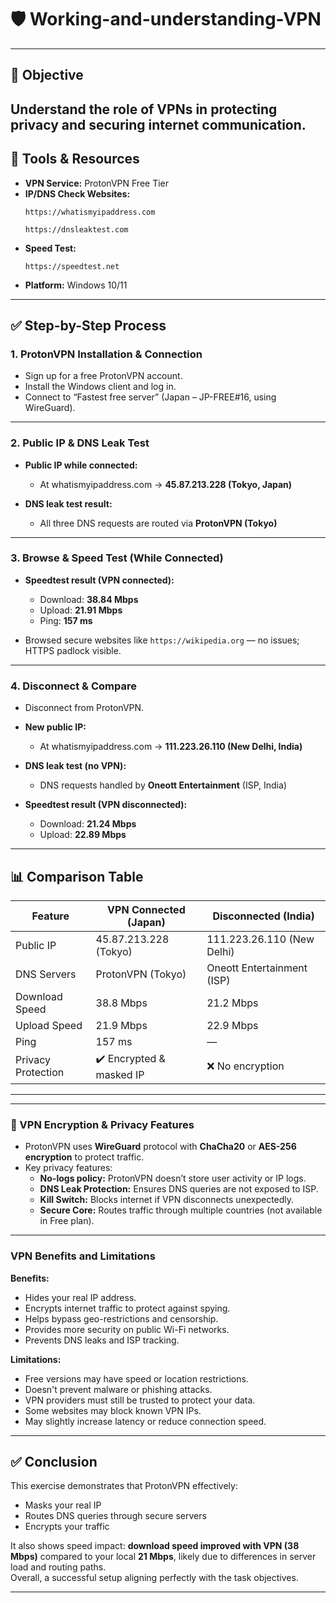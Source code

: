 # 🛡️ Working-and-understanding-VPN
---

## 🎯 Objective

Understand the role of VPNs in protecting privacy and securing internet communication.  
---

## 🔧 Tools & Resources

- **VPN Service:** ProtonVPN Free Tier  
- **IP/DNS Check Websites:**
  ```
  https://whatismyipaddress.com
  ```
  ```
  https://dnsleaktest.com
  ```
- **Speed Test:**
  ```
  https://speedtest.net  
  ```
- **Platform:** Windows 10/11

---

## ✅ Step-by-Step Process

### 1. ProtonVPN Installation & Connection

- Sign up for a free ProtonVPN account.
- Install the Windows client and log in.
- Connect to “Fastest free server” (Japan – JP-FREE#16, using WireGuard).  


---

### 2. Public IP & DNS Leak Test

- **Public IP while connected:**  
  - At whatismyipaddress.com → **45.87.213.228 (Tokyo, Japan)**  
  

- **DNS leak test result:**  
  - All three DNS requests are routed via **ProtonVPN (Tokyo)**  
  

---

### 3. Browse & Speed Test (While Connected)

- **Speedtest result (VPN connected):**  
  - Download: **38.84 Mbps**  
  - Upload: **21.91 Mbps**  
  - Ping: **157 ms**  
 

- Browsed secure websites like `https://wikipedia.org` — no issues; HTTPS padlock visible.

---

### 4. Disconnect & Compare

- Disconnect from ProtonVPN.
- **New public IP:**  
  - At whatismyipaddress.com → **111.223.26.110 (New Delhi, India)**  
 

- **DNS leak test (no VPN):**  
  - DNS requests handled by **Oneott Entertainment** (ISP, India)  
   

- **Speedtest result (VPN disconnected):**  
  - Download: **21.24 Mbps**  
  - Upload: **22.89 Mbps**  


---

## 📊 Comparison Table

| Feature                 | VPN Connected (Japan)         | Disconnected (India)           |
|------------------------|-------------------------------|--------------------------------|
| Public IP              | 45.87.213.228 (Tokyo)         | 111.223.26.110 (New Delhi)     |
| DNS Servers            | ProtonVPN (Tokyo)             | Oneott Entertainment (ISP)     |
| Download Speed         | 38.8 Mbps                     | 21.2 Mbps                      |
| Upload Speed           | 21.9 Mbps                     | 22.9 Mbps                      |
| Ping                   | 157 ms                        | —                              |
| Privacy Protection     | ✔️ Encrypted & masked IP      | ❌ No encryption               |

---

---
###  🧠 VPN Encryption & Privacy Features

- ProtonVPN uses **WireGuard** protocol with **ChaCha20** or **AES-256 encryption** to protect traffic.
- Key privacy features:
  - **No-logs policy:** ProtonVPN doesn’t store user activity or IP logs.
  - **DNS Leak Protection:** Ensures DNS queries are not exposed to ISP.
  - **Kill Switch:** Blocks internet if VPN disconnects unexpectedly.
  - **Secure Core:** Routes traffic through multiple countries (not available in Free plan).

---

###  VPN Benefits and Limitations

**Benefits:**
- Hides your real IP address.
- Encrypts internet traffic to protect against spying.
- Helps bypass geo-restrictions and censorship.
- Provides more security on public Wi-Fi networks.
- Prevents DNS leaks and ISP tracking.

**Limitations:**
- Free versions may have speed or location restrictions.
- Doesn't prevent malware or phishing attacks.
- VPN providers must still be trusted to protect your data.
- Some websites may block known VPN IPs.
- May slightly increase latency or reduce connection speed.

---


## ✅ Conclusion

This exercise demonstrates that ProtonVPN effectively:
- Masks your real IP  
- Routes DNS queries through secure servers  
- Encrypts your traffic  

It also shows speed impact: **download speed improved with VPN (38 Mbps)** compared to your local **21 Mbps**, likely due to differences in server load and routing paths.  
Overall, a successful setup aligning perfectly with the task objectives.

---


